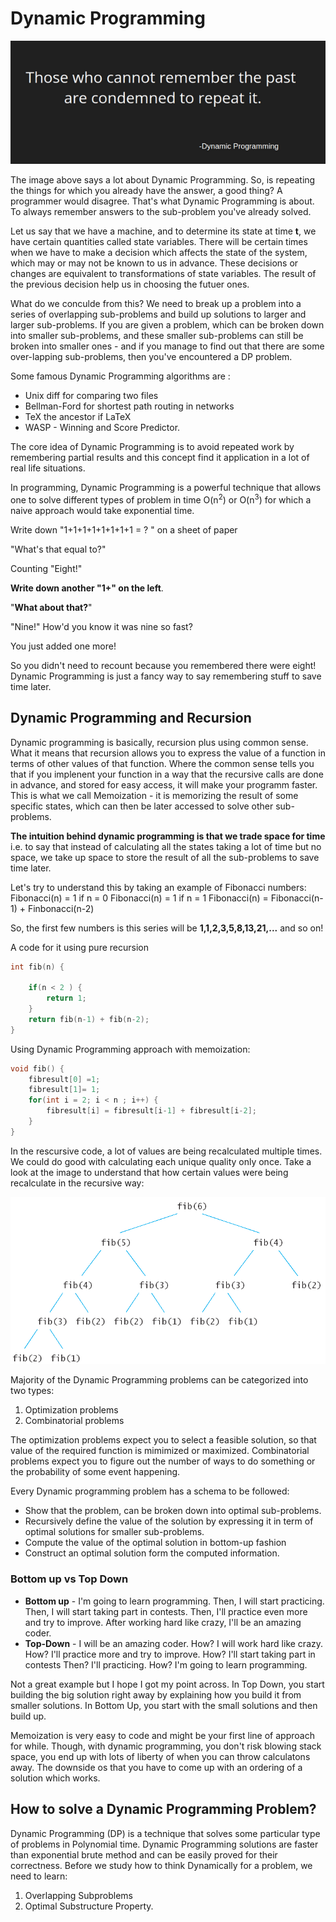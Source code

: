 # Dynamic Programming

![Dynamic Programming](assets/6b68f98.png)

The image above says a lot about Dynamic Programming. So, is repeating the things for which you already have the answer, a good thing? A programmer  would disagree. That's what Dynamic Programming is about. To always remember answers to the sub-problem you've already solved.

Let us say that we have a machine, and to determine its state at time **t**, we have certain quantities called state variables. There will be certain times when we have to make a decision which affects the state of the system, which may or may not be known to us in advance. These decisions or changes are equivalent to transformations of state variables. The result of the previous decision help us in choosing the futuer ones.

What do we conculde from this? We need to break up a problem into a series of overlapping sub-problems and build up solutions to larger and larger sub-problems. If you are given a problem, which can be broken down into smaller sub-problems, and these smaller sub-problems can still be broken into smaller ones - and if you manage to find out that there are some over-lapping sub-problems, then you've encountered a DP problem.

Some famous Dynamic Programming algorithms are :
- Unix diff for comparing two files
- Bellman-Ford for shortest path routing in networks
- TeX the  ancestor if LaTeX
- WASP - Winning and Score Predictor.

The core idea of Dynamic Programming is to avoid repeated work by remembering partial results and this concept find it application in a lot of real life situations.

In programming, Dynamic Programming is a powerful technique that allows one to solve different types of problem in time O(n<sup>2</sup>) or O(n<sup>3</sup>) for which a naive approach would take exponential time.

Write down "1+1+1+1+1+1+1+1 = ? " on a sheet of paper

"What's that equal to?"

Counting "Eight!"

**Write down another "1+" on the left**.

"**What about that?**"

"Nine!" How'd you know it was nine so fast?

You just added one more!

So you didn't need to recount because you remembered there were eight! Dynamic Programming is just a fancy way to say remembering stuff to save time later.

## Dynamic Programming and Recursion
Dynamic programming is basically, recursion plus using common sense. What it means that recursion allows you to express the value of a function in terms of other values of that function. Where the common sense tells you that if you implenent your function in a way that the recursive calls are done in advance, and stored for easy access, it will make your programm faster. This is what we call Memoization - it is memorizing the result of some specific states, which can then be later accessed to solve other sub-problems.

**The intuition behind dynamic programming is that we trade space for time** i.e. to say that instead of calculating all the states taking a lot of time but no space, we take up space to store the result of all the sub-problems to save time later.

Let's try to understand this by taking an example of Fibonacci numbers:
Fibonacci(n) = 1  if n = 0
Fibonacci(n) = 1  if n = 1
Fibonacci(n) = Fibonacci(n-1) + Finbonacci(n-2)

So, the first few numbers is this series will be **1,1,2,3,5,8,13,21,...** and so on!

A code for it using pure recursion
```c
int fib(n) {

    if(n < 2 ) {
        return 1;
    }
    return fib(n-1) + fib(n-2);
}
```
Using Dynamic Programming approach with memoization:
```c
void fib() {
    fibresult[0] =1;
    fibresult[1]= 1;
    for(int i = 2; i < n ; i++) {
        fibresult[i] = fibresult[i-1] + fibresult[i-2];
    }
}
```

In the rescursive code, a lot of values are being  recalculated multiple times. We could do good with calculating each unique quality only once. Take a look at the image to understand that how certain values were being recalculate in the recursive way:

![fibonacci series](assets/fib_tree.png)

Majority of the Dynamic Programming problems can be categorized into two types:
1. Optimization problems
2. Combinatorial problems

The optimization problems expect you to select a feasible solution, so that value of the required function is mimimized or maximized. Combinatorial problems expect you to figure out the number of ways to do something or the probability of some event happening.

Every Dynamic programming problem has a schema to be followed:
- Show that the problem, can be broken down into optimal sub-problems.
- Recursively define the value of the solution by expressing it in term of optimal solutions for smaller sub-problems.
- Compute the value of the optimal solution in bottom-up fashion
- Construct an optimal solution form the computed information.

### Bottom up vs Top Down
- **Bottom up** - I'm going to learn programming. Then, I will start practicing. Then, I will start taking part in contests. Then, I'll practice even more and try to improve. After working hard like crazy, I'll be an amazing coder.
- **Top-Down** - I will be an amazing coder. How? I will work hard like crazy. How? I'll practice more and try to improve. How? I'll start taking part in contests Then? I'll practicing. How? I'm going to learn programming.

Not a great example but I hope I got my point across. In Top Down, you start building the big solution right away by explaining how you build it from smaller solutions. In Bottom Up, you start with the small solutions and then build up.

Memoization is very easy to code and might be your first line of approach for while. Though, with dynamic programming, you don't risk blowing stack space, you end up with lots of liberty of when you can throw calculatons away. The downside os that you have to come up with an ordering of a solution which works.

## How to solve a Dynamic Programming Problem?
Dynamic Programming (DP) is a technique that solves some particular type of problems in Polynomial time. Dynamic Programming solutions are faster than exponential brute method and can be easily proved for their correctness. Before we study how to think Dynamically for a problem, we need to learn:
1. Overlapping Subproblems
2. Optimal Substructure Property.
